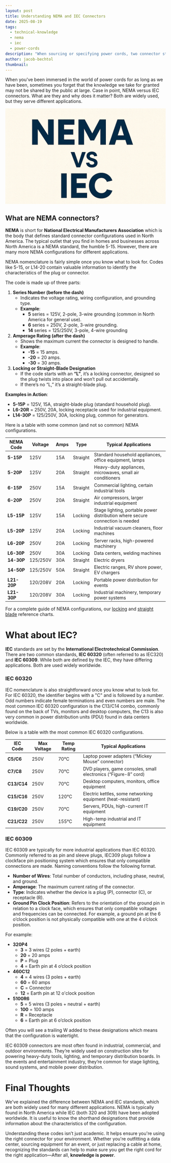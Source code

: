 ```yaml
---
layout: post
title: Understanding NEMA and IEC Connectors
date: 2025-08-19
tags:
  - technical-knowledge
  - nema
  - iec
  - power-cords
description: "When sourcing or specifying power cords, two connector standards dominate the landscape: NEMA and IEC."
author: jacob-bechtol
thumbnail:
---
```

When you've been immersed in the world of power cords for as long as we have been, sometimes you forget that the knowledge we take for granted may not be shared by the public at large.  Case in point, NEMA versus IEC connectors.  What are they and why does it matter?  Both are widely used, but they serve different applications.

![](/assets/images/posts/NEMA-vs-IEC.png)
## What are NEMA connectors?

**NEMA** is short for **National Electrical Manufacturers Association** which is the body that defines standard connector configurations used in North America. The typical outlet that you find in homes and businesses across North America is a NEMA standard, the humble 5-15.  However, there are many more NEMA configurations for different applications. 

NEMA nomenclature is fairly simple once you know what to look for. Codes like 5-15, or L14-20 contain valuable information to identify the characteristics of the plug or connector.  

The code is made up of three parts:

1. **Series Number (before the dash)**    
    - Indicates the voltage rating, wiring configuration, and grounding type.        
    - **Example**:        
        - **5** series = 125V, 2-pole, 3-wire grounding (common in North America for general use).
        - **6** series = 250V, 2-pole, 3-wire grounding.
        - **14** series = 125/250V, 3-pole, 4-wire grounding
2. **Amperage Rating (after the dash)**
    - Shows the maximum current the connector is designed to handle.
    - **Example**:
        - **-15** = 15 amps.
        - **-20** = 20 amps.
        - **-30** = 30 amps.
3. **Locking or Straight-Blade Designation**    
    - If the code starts with an **“L”**, it’s a locking connector, designed so the plug twists into place and won’t pull out accidentally.
    - If there’s no “L,” it’s a straight-blade plug.

**Examples in Action**:
- **5-15P** = 125V, 15A, straight-blade plug (standard household plug).
- **L6-20R** = 250V, 20A, locking receptacle used for industrial equipment.
- **L14-30P** = 125/250V, 30A, locking plug, common for generators.

Here is a table with some common (and not so common) NEMA configurations.

| NEMA Code   | Voltage  | Amps | Type     | Typical Applications                                                          |
| ----------- | -------- | ---- | -------- | ----------------------------------------------------------------------------- |
| **5-15P**   | 125V     | 15A  | Straight | Standard household appliances, office equipment, lamps                        |
| **5-20P**   | 125V     | 20A  | Straight | Heavy-duty appliances, microwaves, small air conditioners                     |
| **6-15P**   | 250V     | 15A  | Straight | Commercial lighting, certain industrial tools                                 |
| **6-20P**   | 250V     | 20A  | Straight | Air compressors, larger industrial equipment                                  |
| **L5-15P**  | 125V     | 15A  | Locking  | Stage lighting, portable power distribution where secure connection is needed |
| **L5-20P**  | 125V     | 20A  | Locking  | Industrial vacuum cleaners, floor machines                                    |
| **L6-20P**  | 250V     | 20A  | Locking  | Server racks, high-powered machinery                                          |
| **L6-30P**  | 250V     | 30A  | Locking  | Data centers, welding machines                                                |
| **14-30P**  | 125/250V | 30A  | Straight | Electric dryers                                                               |
| **14-50P**  | 125/250V | 50A  | Straight | Electric ranges, RV shore power, EV chargers                                  |
| **L21-20P** | 120/208V | 20A  | Locking  | Portable power distribution for events                                        |
| **L21-30P** | 120/208V | 30A  | Locking  | Industrial machinery, temporary power systems                                 |
For a complete guide of NEMA configurations, our [locking](https://www.stayonline.com/product-resources/nema-locking-reference-chart.asp) and [straight blade](https://www.stayonline.com/product-resources/nema-straight-blade-reference-chart.asp) reference charts.
# What about IEC?

**IEC** standards are set by the **International Electrotechnical Commission**.  There are two common standards, **IEC 60320** (often referred to as IEC320) and **IEC 60309**.  While both are defined by the IEC, they have differing applications. Both are used widely worldwide.

### IEC 60320

IEC nomenclature is also straightforward once you know what to look for.  For IEC 60320, the identifier begins with a "C" and is followed by a number.  Odd numbers indicate female terminations and even numbers are male. The most common IEC 60320 configuration is the C13/C14 combo, commonly found on the back of TVs, monitors and desktop computers, the C13 is also very common in power distribution units (PDU) found in data centers worldwide.

Below is a table with the most common IEC 60320 configurations.

| IEC Code    | Max Voltage | Temp Rating | Typical Applications                                            |
| ----------- | ----------- | ----------- | --------------------------------------------------------------- |
| **C5/C6**   | 250V        | 70°C        | Laptop power adapters (“Mickey Mouse” connector)                |
| **C7/C8**   | 250V        | 70°C        | DVD players, game consoles, small electronics (“Figure-8” cord) |
| **C13/C14** | 250V        | 70°C        | Desktop computers, monitors, office equipment                   |
| **C15/C16** | 250V        | 120°C       | Electric kettles, some networking equipment (heat-resistant)    |
| **C19/C20** | 250V        | 70°C        | Servers, PDUs, high-current IT equipment                        |
| **C21/C22** | 250V        | 155°C       | High-temp industrial and IT equipment                           |
### IEC 60309

IEC 60309 are typically for more industrial applications than IEC 60320.  Commonly referred to as pin and sleeve plugs, IEC309 plugs follow a clockface pin positioning system which ensures that only compatible connections are made.  Naming conventions follow the following format.

- **Number of Wires**: Total number of conductors, including phase, neutral, and ground.
- **Amperage**: The maximum current rating of the connector.
- **Type**: Indicates whether the device is a plug (P), connector (C), or receptacle (R). 
- **Ground Pin Clock Position**: Refers to the orientation of the ground pin in relation to a clock face, which ensures that only compatible voltages and frequencies can be connected. For example, a ground pin at the 6 o’clock position is not physically compatible with one at the 4 o’clock position.

For example:

- **320P4**
    - **3** = 3 wires (2 poles + earth)
    - **20** = 20 amps
    - **P** = Plug        
    - **4** = Earth pin at 4 o’clock position
- **460C12**
	- **4** = 4 wires (3 poles + earth)
	- **60** = 60 amps
	- **C** = Connector
	- **12** = Earth pin at 12 o'clock position
- **5100R6**    
    - **5** = 5 wires (3 poles + neutral + earth)        
    - **100** = 100 amps        
    - **R** = Receptacle        
    - **6** = Earth pin at 6 o’clock position

Often you will see a trailing W added to these designations which means that the configuration is watertight. 

IEC 60309 connectors are most often found in industrial, commercial, and outdoor environments. They’re widely used on construction sites for powering heavy-duty tools, lighting, and temporary distribution boards. In the events and entertainment industry, they’re common for stage lighting, sound systems, and mobile power distribution. 

# Final Thoughts

We've explained the difference between NEMA and IEC standards, which are both widely used for many different applications. NEMA is typically found in North America while IEC (both 320 and 309) have been adopted worldwide. It is useful to know the shorthand designations that provide information about the characteristics of the configuration.

Understanding these codes isn’t just academic. It helps ensure you're using the right connector for your environment. Whether you're outfitting a data center, sourcing equipment for an event, or just replacing a cable at home, recognizing the standards can help to make sure you get the right cord for the right application—After all, **knowledge is power**.

